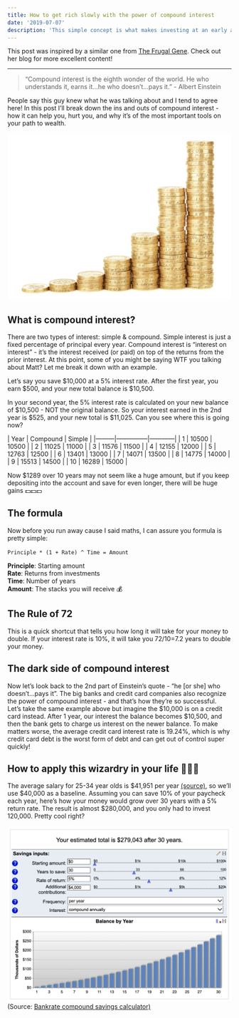```yaml
---
title: How to get rich slowly with the power of compound interest
date: '2019-07-07'
description: 'This simple concept is what makes investing at an early age the ultimate path to wealth'
---
```


This post was inspired by a similar one from [The Frugal Gene](https://www.thefrugalgene.com/compound-interest-formula/). Check out her blog for more excellent content!

---

> “Compound interest is the eighth wonder of the world. He who understands it, earns it…he who doesn’t…pays it.” - Albert Einstein

People say this guy knew what he was talking about and I tend to agree here! In this post I’ll break down the ins and outs of compound interest - how it can help you, hurt you, and why it’s of the most important tools on your path to wealth.

![Coin Stacks](./coin-stacks.jpeg)

## What is compound interest?

There are two types of interest: simple & compound. Simple interest is just a fixed percentage of principal every year. Compound interest is “interest on interest” - it’s the interest received (or paid) on top of the returns from the prior interest. At this point, some of you might be saying WTF you talking about Matt? Let me break it down with an example.

Let’s say you save $10,000 at a 5% interest rate. After the first year, you earn $500, and your new total balance is \$10,500.

In your second year, the 5% interest rate is calculated on your new balance of $10,500 - NOT the original balance. So your interest earned in the 2nd year is $525, and your new total is \$11,025. Can you see where this is going now?

| Year | Compound | Simple |
|———|—————|————|
| 1 | 10500 | 10500 |
| 2 | 11025 | 11000 |
| 3 | 11576 | 11500 |
| 4 | 12155 | 12000 |
| 5 | 12763 | 12500 |
| 6 | 13401 | 13000 |
| 7 | 14071 | 13500 |
| 8 | 14775 | 14000 |
| 9 | 15513 | 14500 |
| 10 | 16289 | 15000 |

Now \$1289 over 10 years may not seem like a huge amount, but if you keep depositing into the account and save for even longer, there will be huge gains 💵💵💵

## The formula

Now before you run away cause I said maths, I can assure you formula is pretty simple:

`Principle * (1 + Rate) ^ Time = Amount`

**Principle**: Starting amount  
**Rate**: Returns from investments  
**Time**: Number of years  
**Amount**: The stacks you will receive 💰

## The Rule of 72

This is a quick shortcut that tells you how long it will take for your money to double. If your interest rate is 10%, it will take you 72/10=7.2 years to double your money.

## The dark side of compound interest

Now let’s look back to the 2nd part of Einstein’s quote - “he [or she] who doesn’t…pays it”. The big banks and credit card companies also recognize the power of compound interest - and that’s how they’re so successful. Let’s take the same example above but imagine the $10,000 is on a credit card instead. After 1 year, our interest the balance becomes $10,500, and then the bank gets to charge us interest on the newer balance. To make matters worse, the average credit card interest rate is 19.24%, which is why credit card debt is the worst form of debt and can get out of control super quickly!

<!-- > Related: How to master credit card usage (link coming soon). -->

## How to apply this wizardry in your life 🧙🏼‍♀️

The average salary for 25-34 year olds is $41,951 per year [(source)](https://smartasset.com/retirement/the-average-salary-by-age), so we’ll use $40,000 as a baseline. Assuming you can save 10% of your paycheck each year, here’s how your money would grow over 30 years with a 5% return rate. The result is almost \$280,000, and you only had to invest 120,000. Pretty cool right?

![Money over time](./balance-over-time.png)
(Source: [Bankrate compound savings calculator)](https://www.bankrate.com/calculators/savings/compound-savings-calculator-tool.aspx)
